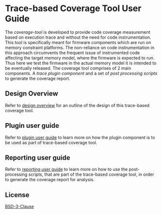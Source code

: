 # Trace-based Coverage Tool User Guide

The *coverage-tool* is developed to provide code coverage measurement based on execution trace and without the need for code instrumentation. This tool is specifically meant for firmware components which are run on memory constraint platforms. The non-reliance on code instrumentation in this approach circumvents the frequent issue of instrumented code affecting the target memory model, where the firmware is expected to run. Thus here we test the firmware in the actual memory model it is intended to be eventually released. The coverage tool comprises of 2 main components. A *trace plugin component* and a set of *post processing scripts* to generate the coverage report.

## Design Overview
Refer to [design overview](./design_overview.md) for an outline of the design of this trace-based coverage tool.

## Plugin user guide
Refer to [plugin user guide](./plugin_user_guide.md) to learn more on how the plugin component is to be used as part of trace-based coverage tool.

## Reporting user guide
Refer to [reporting user guide](./reporting_user_guide.md) to learn more on how to use the post-processing scripts, that are part of the trace-based coverage tool, in order to generate the coverage report for analysis.

## License
[BSD-3-Clause](../../license.md)
